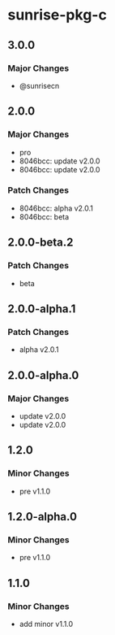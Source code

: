 # sunrise-pkg-c

## 3.0.0

### Major Changes

- @sunrisecn

## 2.0.0

### Major Changes

- pro
- 8046bcc: update v2.0.0
- 8046bcc: update v2.0.0

### Patch Changes

- 8046bcc: alpha v2.0.1
- 8046bcc: beta

## 2.0.0-beta.2

### Patch Changes

- beta

## 2.0.0-alpha.1

### Patch Changes

- alpha v2.0.1

## 2.0.0-alpha.0

### Major Changes

- update v2.0.0
- update v2.0.0

## 1.2.0

### Minor Changes

- pre v1.1.0

## 1.2.0-alpha.0

### Minor Changes

- pre v1.1.0

## 1.1.0

### Minor Changes

- add minor v1.1.0
